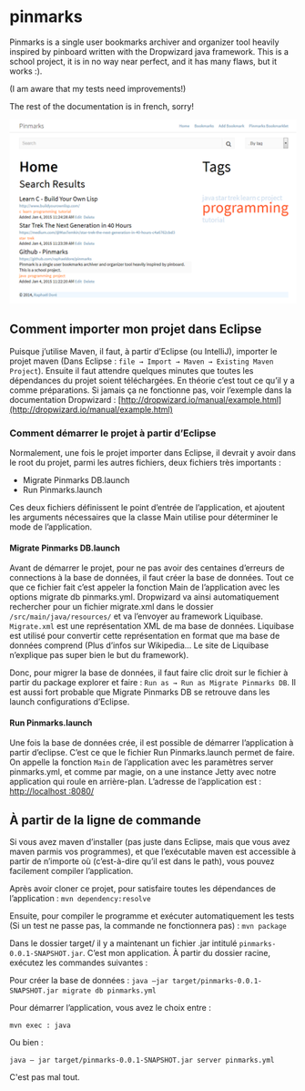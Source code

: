 pinmarks
========

Pinmarks is a single user bookmarks archiver and organizer tool heavily inspired by pinboard written with the Dropwizard java framework. This is a school project, it is in no way near perfect, and it has many flaws, but it works :).

(I am aware that my tests need improvements!)

The rest of the documentation is in french, sorry!


![Minesweeper Screenshot](screenshot.png "Pinmarks Screenshot")



## Comment importer mon projet dans Eclipse
Puisque j’utilise Maven, il faut, à partir d’Eclipse (ou IntelliJ), importer le projet maven (Dans Eclipse : `file → Import → Maven → Existing Maven Project`). Ensuite il faut attendre quelques minutes que toutes les dépendances du projet soient téléchargées. En théorie c’est tout ce qu’il y a comme préparations. Si jamais ça ne fonctionne pas, voir l’exemple dans la documentation Dropwizard : [http://dropwizard.io/manual/example.html](http://dropwizard.io/manual/example.html)

### Comment démarrer le projet à partir d’Eclipse
Normalement, une fois le projet importer dans Eclipse, il devrait y avoir dans le root du projet, parmi les autres fichiers, deux fichiers très importants :
* Migrate Pinmarks DB.launch
* Run Pinmarks.launch

Ces deux fichiers définissent le point d’entrée de l’application, et ajoutent les arguments nécessaires que la classe Main utilise pour déterminer le mode de l’application.

#### Migrate Pinmarks DB.launch
Avant de démarrer le projet, pour ne pas avoir des centaines d’erreurs de connections à la base de données, il faut créer la base de données. Tout ce que ce fichier fait c’est appeler la fonction Main de l’application avec les options migrate db pinmarks.yml. Dropwizard va ainsi automatiquement rechercher pour un fichier migrate.xml dans le dossier `/src/main/java/resources/` et va l’envoyer au framework Liquibase. `Migrate.xml` est une représentation XML de ma base de données. Liquibase est utilisé pour convertir cette représentation en format que ma base de données comprend (Plus d’infos sur Wikipedia… Le site de Liquibase n’explique pas super bien le but du framework).

Donc, pour migrer la base de données, il faut faire clic droit sur le fichier à partir du package explorer et faire : `Run as → Run as Migrate Pinmarks DB`. Il est aussi fort probable que Migrate Pinmarks DB se retrouve dans les launch configurations d’Eclipse.

#### Run Pinmarks.launch
Une fois la base de données crée, il est possible de démarrer l’application à partir d’eclipse. C’est ce que le fichier Run Pinmarks.launch permet de faire. On appelle la fonction `Main` de l’application avec les paramètres server pinmarks.yml, et comme par magie, on a une instance Jetty avec notre application qui roule en arrière-plan.
L’adresse de l’application est : [http://localhost :8080/](http://localhost :8080/)


## À partir de la ligne de commande
Si vous avez maven d’installer (pas juste dans Eclipse, mais que vous avez maven parmis vos programmes), et que l’exécutable maven est accessible à partir de n’importe où (c’est-à-dire qu’il est dans le path), vous pouvez facilement compiler l’application.

Après avoir cloner ce projet, pour satisfaire toutes les dépendances de l’application : `mvn dependency:resolve`

Ensuite, pour compiler le programme et exécuter automatiquement les tests (Si un test ne passe pas, la commande ne fonctionnera pas) : `mvn package`

Dans le dossier target/ il y a maintenant un fichier .jar intitulé `pinmarks-0.0.1-SNAPSHOT.jar`. C’est mon application. À partir du dossier racine, exécutez les commandes suivantes :

Pour créer la base de données : `java –jar target/pinmarks-0.0.1-SNAPSHOT.jar migrate db pinmarks.yml`

Pour démarrer l’application, vous avez le choix entre :
	
    mvn exec : java

Ou bien :
	
    java – jar target/pinmarks-0.0.1-SNAPSHOT.jar server pinmarks.yml

C'est pas mal tout.
